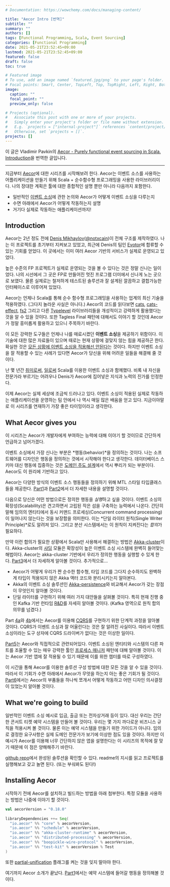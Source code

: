 ```yaml
---
# Documentation: https://wowchemy.com/docs/managing-content/

title: "Aecor Intro [번역]"
subtitle: ""
summary: ""
authors: []
tags: [Functional Programming, Scala, Event Sourcing]
categories: [Functional Programming]
date: 2021-05-21T23:52:45+09:00
lastmod: 2021-05-21T23:52:45+09:00
featured: false
draft: false
toc: true

# Featured image
# To use, add an image named `featured.jpg/png` to your page's folder.
# Focal points: Smart, Center, TopLeft, Top, TopRight, Left, Right, BottomLeft, Bottom, BottomRight.
image:
  caption: ""
  focal_point: ""
  preview_only: false

# Projects (optional).
#   Associate this post with one or more of your projects.
#   Simply enter your project's folder or file name without extension.
#   E.g. `projects = ["internal-project"]` references `content/project/deep-learning/index.md`.
#   Otherwise, set `projects = []`.
projects: []
---
```

이 글은 Vladimir Pavkin의 [Aecor - Purely functional event sourcing in Scala. Introduction](https://pavkin.ru/aecor-intro/)을 번역한 글입니다.

---

지금부터 [Aecor](http://aecor.io/)에 대한 시리즈를 시작해보려 한다. Aecor는 이벤트 소스를 사용하는 어플리케이션을 만들기 위해 Scala + 순수함수형 프로그래밍을 사용한 라이브러리이다. 나의 장대한 계획은 툴에 대한 종합적인 설명 뿐만 아니라 다음까지 포함한다.

- 일반적인 [이벤트 소싱](https://martinfowler.com/eaaDev/EventSourcing.html)에 관한 논의와 Aecor가 어떻게 이벤트 소싱을 다루는지
- 수면 아래에서 Aecor가 어떻게 작동하는지 설명
- 거기다 실제로 작동하는 애플리케이션까지!

## Introduction

Aecor는 2년 정도 전에 [Denis Mikhaylov](https://github.com/notxcain)([@notxcain](https://twitter.com/notxcain))이 전체 구조를 제작하였다. 나는 이 프로젝트를 초기부터 지켜보고 있었고, 최근에 Denis의 팀인  [Evotor](https://evotor.ru/)에 합류할 수 있는 기회를 얻었다. 이 곳에서는 이미 여러 Aecor 기반의 서비스가 실제로 운영되고 있었다.

높은 수준의 FP 프로젝트가 실제로 운영되는 것을 볼 수 있다는 것은 정말 신나는 일이었다. 나의 시선에서 그 곳은 FP로 만들어진 멋진 프로그램 더미에서 신나게 노는 곳으로 보였다. 물론 실제로는 철저하게 테스트된 솔루션과 잘 설계된 깔끔하고 결합가능한 인터페이스로 이루어져 있었다.

Aecor는 언제나 Scala를 통해 순수 함수형 프로그래밍을 사용하는 업계의 최신 기술을 적용하였다. (그다지 놀라운 사실은 아니다.) Aecor의 코드를 읽다보면 [cats](https://github.com/typelevel/cats), [cats-effect](https://github.com/typelevel/cats-effect), [fs2](http://fs2.io/) 그리고 다른 [Typelevel](https://typelevel.org/) 라이브러리들을 개성적이고 강력하게 활용했다는 것을 알 수 있을 것이다. 또한 Tagless Final 패턴에 대해서도 이야기 할 것인데 Aecor가 정말 흥미롭게 활용하고 있으니 주목하기 바란다.

이 모든 강력한 도구들은 언제나 나를 매료시켰던 **이벤트 소싱**을 제공하기 위함이다. 이 기술에 대한 많은 자료들이 있으며 때로는 현재 상황에 걸맞지 않는 힘을 제공하곤 한다. 확실한 것은 [모든 상황에 이벤트 소싱을 적용해선 안된다](https://youtu.be/LDW0QWie21s?t=1257)는 것이다. 하지만 이벤트 소싱을 잘 적용할 수 있는 사례가 있다면 Aecor가 당신을 위해 어려운 일들을 해결해 줄 것이다.

난 몇 년간 [취미로써](https://github.com/vpavkin/i-have-money), [일로써](http://evolutiongaming.com/) Scala를 이용한 이벤트 소싱과 함께했다. 비록 내 자신을 전문가라 부르기는 어려우나 Denis가 Aecor에 집어넣은 지식과 노력의 진가를 인정한다.

이제 Aecor는 실제 세상에 조금씩 드러나고 있다. 이벤트 소싱이 적용된 실제로 작동하는 애플리케이션을 운영하는 팀 안에서 나 역시 매일 많은 배움을 얻고 있다. 지금이야말로 이 시리즈를 연재하기 가장 좋은 타이밍이라고 생각한다.

## What Aecor gives you

이 시리즈는 Aecor가 개발자에게 부여하는 능력에 대해 이야기 할 것이므로 간단하게 언급하고 넘어가겠다.

이벤트 소싱에서 가장 신나는 부분은 *행동(behavior)*을 정의하는 것이다. 나는 소프트웨어를 디자인은 행동을 정의하는 것에서 시작해야 한다고 생각한다. 데이터베이스 스키마 대신 행동에 집중하는 것은 [도메인 주도 설계](https://en.wikipedia.org/wiki/Domain-driven_design)에서 역시 뿌리가 되는 부분이다. Aecor도 이 원리에 기반하고 있다.

Aecor는 다양한 방식의 이벤트 소스 행동들을 정의하기 위해 MTL 스타일 타입클래스들을 제공한다. [Part1](https://pavkin.ru/aecor-part-1)과 [Part2](https://pavkin.ru/aecor-part-2/)에서 더 자세한 내용을 설명할 것이다.

다음으로 당신은 어떤 방법으로든 정의한 행동을 *실행*하고 싶을 것이다. 이벤트 소싱의 확장성(Scalability)은 견고하면서 고립된 작은 섬을 구축하는 능력에서 나온다. 간단히 말해 임의의 엔티티에서 동시 커맨드 프로세싱(Concurrent command processing)이 일어나지 않는다는 것을 보장함을 의미한다. 이는 *단일 라이터 원칙(Single Writer Principle)*로도 알려져 있다. 그리고 분산 시스템에서는 이 원칙이 지켜진다는 *합의*가 필요하다.

만약 이런 합의가 필요한 상황에서 Scala만 사용해서 해결하는 방법은 [Akka-cluster](https://doc.akka.io/docs/akka/2.5/cluster-usage.html)이다. Akka-cluster의 [샤딩](https://doc.akka.io/docs/akka/2.5/cluster-sharding.html) 모듈은 확장성이 높은 이벤트 소싱 시스템에 완벽히 들어맞는 해법이다. Aecor는 akka-cluster 기반에서 우리가 정의한 행동을 실행할 수 있게 한다. [Part3](https://pavkin.ru/aecor-part-3/)에서 더 자세하게 알아볼 것이다. 추가적으로...

- Aecor가 어떻게 우리가 짠 순수한 함수형, 타입 코드를 그다지 순수하지도 완벽하게 타입이 적용되지 않은 Akka 액터 코드와 분리시키는지 알아본다.
- Akka의 이벤트 소싱 솔루션인 [Akka-persistence](https://doc.akka.io/docs/akka/2.5/persistence.html)와 비교해서 Aecor가 갖는 장점이 무엇인지 알아볼 것이다.
- 단일 라이터를 구현하기 위해 여러 가지 대안들을 살펴볼 것이다. 특히 현재 진행 중인 Kafka 기반 런타임 [R&D](https://github.com/notxcain/aecor/pull/49)를 자세히 알아볼 것이다. (Kafka 영역으로 원칙 합의 의무를 넘겼다.)

Part [4a](https://pavkin.ru/aecor-part-4a/)와 [4b](https://pavkin.ru/aecor-part-4b/)에서는 Aecor를 이용해 [CQRS](https://martinfowler.com/bliki/CQRS.html)를 구현하기 위한 단계적 과정을 알아볼 것이다. CQRS가 이벤트 소싱과 잘 어울린다는 것은 잘 알려진 사실이다. 따라서 이벤트 소싱이라는 도구 상자에 CQRS 드라이버가 없다는 것은 이상한 일이다.

[Part5](https://pavkin.ru/aecor-part-5/)는 Aecor와 직접적으로 관련되어있다. 이벤트 소싱된 엔티티와 시스템의 다른 파트를 조율할 수 있는 매우 강력한 툴인 [프로세스 매니저](https://www.enterpriseintegrationpatterns.com/patterns/messaging/ProcessManager.html) 패턴에 대해 알아볼 것이다. 이는 Aecor 기반 앱에 잘 적용될 수 있기 때문에 이를 위한 챕터를 따로 구성하였다.

이 시간을 통해 Aecor를 이용한 솔루션 구성 방법에 대한 모든 것을 알 수 있을 것이다. 따라서 이 기회가 수면 아래에서 Aecor가 무엇을 하는지 아는 좋은 기회가 될 것이다. [Part6](https://pavkin.ru/aecor-part-6)에서는 Aecor의 부품들을 하나씩 쪼개서 어떻게 작동하고 어떤 디자인 의사결정이 있었는지 알아볼 것이다.

## What we're going to build

일반적인 이벤트 소싱 예시로 입금, 출금 또는 전자상거래 등이 있다. 대신 우리는 간단한 콘서트 티켓 예약 시스템을 만들어 볼 것이다. 우리는 몇 가지 까다로운 비즈니스 규칙을 적용시켜 볼 것이다. 물론 이는 예약 시스템을 만들기 위한 가이드가 아니다. 임의로 결정한 요구사항은 실제 도메인 전문가가 보기에 이상한 점도 있을 것이다. 하지만 이 예시가 Aecor를 이용해 너무 간단하지 않은 앱을 설명한다는 이 시리즈의 목적에 잘 맞기 때문에 이 점은 양해해주기 바란다.

[github repo](https://github.com/vpavkin/ticket-booking-aecor)에서 완성된 솔루션을 확인할 수 있다. readme의 지시를 읽고 프로젝트를 실행해보고 갖고 놀면 된다. (또는 부숴봐도 된다!)

## Installing Aecor

시작하기 전에 Aecor를 설치하고 빌드하는 방법을 아래 첨부한다. 특정 모듈을 사용하는 방법은 나중에 이야기 할 것이다.

```scala
val aecorVersion = "0.18.0"
 
libraryDependencies ++= Seq(
  "io.aecor" %% "core" % aecorVersion,
  "io.aecor" %% "schedule" % aecorVersion,
  "io.aecor" %% "akka-cluster-runtime" % aecorVersion,
  "io.aecor" %% "distributed-processing" % aecorVersion,
  "io.aecor" %% "boopickle-wire-protocol" % aecorVersion,
  "io.aecor" %% "test-kit" % aecorVersion % Test
)
```

또한 [partial-unification](https://www.scala-lang.org/news/2.12.0/#partial-unification-for-type-constructor-inference) 플래그를 켜는 것을 잊지 말아야 한다.

여기까지 Aecor 소개가 끝났다. [Part1](https://pavkin.ru/aecor-part-1)에서는 예약 시스템에 들어갈 행동을 정의해볼 것이다.
